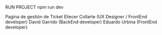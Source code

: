 RUN PROJECT
    npm run dev



Pagina de gestión de Ticket
Eliecer Collarte (UX Designer / FrontEnd developer)
David Garrido (BackEnd developer)
Eduardo Urbina (FrontEnd developer)
